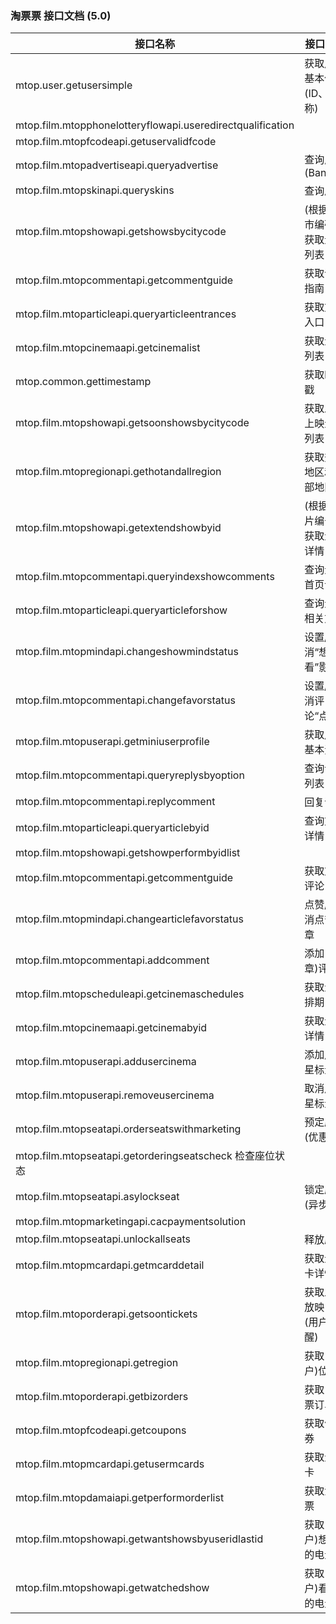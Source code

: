 ### 淘票票 接口文档 (5.0)

|接口名称|接口说明|
|------|------|
|mtop.user.getusersimple	|获取用户基本信息(ID、昵称)|
|mtop.film.mtopphonelotteryflowapi.useredirectqualification	||
|mtop.film.mtopfcodeapi.getuservalidfcode	||
|mtop.film.mtopadvertiseapi.queryadvertise	|查询广告(Banner)|
|mtop.film.mtopskinapi.queryskins	|查询皮肤|
|mtop.film.mtopshowapi.getshowsbycitycode	|(根据城市编码)获取影片列表|
|mtop.film.mtopcommentapi.getcommentguide|	获取评论指南|
|mtop.film.mtoparticleapi.queryarticleentrances	|获取文章入口|
|mtop.film.mtopcinemaapi.getcinemalist	|获取影院列表|
|mtop.common.gettimestamp	|获取时间戳|
|mtop.film.mtopshowapi.getsoonshowsbycitycode|	获取即将上映影片列表|
|mtop.film.mtopregionapi.gethotandallregion	|获取热门地区和全部地区|
|mtop.film.mtopshowapi.getextendshowbyid	|(根据影片编号)获取影片详情|
|mtop.film.mtopcommentapi.queryindexshowcomments|	查询影片首页评论|
|mtop.film.mtoparticleapi.queryarticleforshow	|查询影片相关文章|
|mtop.film.mtopmindapi.changeshowmindstatus|	设置/取消“想看”影片|
|mtop.film.mtopcommentapi.changefavorstatus|	设置/取消评论“点赞”|
|mtop.film.mtopuserapi.getminiuserprofile	|获取用户基本资料|
|mtop.film.mtopcommentapi.queryreplysbyoption|	查询评论列表|
|mtop.film.mtopcommentapi.replycomment|	回复评论|
|mtop.film.mtoparticleapi.queryarticlebyid	|查询文章详情|
|mtop.film.mtopshowapi.getshowperformbyidlist	||
|mtop.film.mtopcommentapi.getcommentguide	|获取文章评论|
|mtop.film.mtopmindapi.changearticlefavorstatus	|点赞/取消点赞文章|
|mtop.film.mtopcommentapi.addcomment	|添加(文章)评论|
|mtop.film.mtopscheduleapi.getcinemaschedules|	获取影院排期|
|mtop.film.mtopcinemaapi.getcinemabyid	|获取影院详情|
|mtop.film.mtopuserapi.addusercinema	|添加用户星标影院|
|mtop.film.mtopuserapi.removeusercinema	|取消用户星标影院|
|mtop.film.mtopseatapi.orderseatswithmarketing|	预定座位(优惠)|
|mtop.film.mtopseatapi.getorderingseatscheck	检查座位状态|
|mtop.film.mtopseatapi.asylockseat	|锁定座位(异步)|
|mtop.film.mtopmarketingapi.cacpaymentsolution	||
|mtop.film.mtopseatapi.unlockallseats	|释放座位|
|mtop.film.mtopmcardapi.getmcarddetail	|获取影城卡详情|
|mtop.film.mtoporderapi.getsoontickets	|获取即将放映电影(用户提醒)|
|mtop.film.mtopregionapi.getregion	|获取(用户)位置|
|mtop.film.mtoporderapi.getbizorders|	获取电影票订单|
|mtop.film.mtopfcodeapi.getcoupons	|获取优惠券|
|mtop.film.mtopmcardapi.getusermcards	|获取影城卡|
|mtop.film.mtopdamaiapi.getperformorderlist	|获取演出票|
|mtop.film.mtopshowapi.getwantshowsbyuseridlastid	|获取(用户)想看的电影|
|mtop.film.mtopshowapi.getwatchedshow	|获取(用户)看过的电影|

